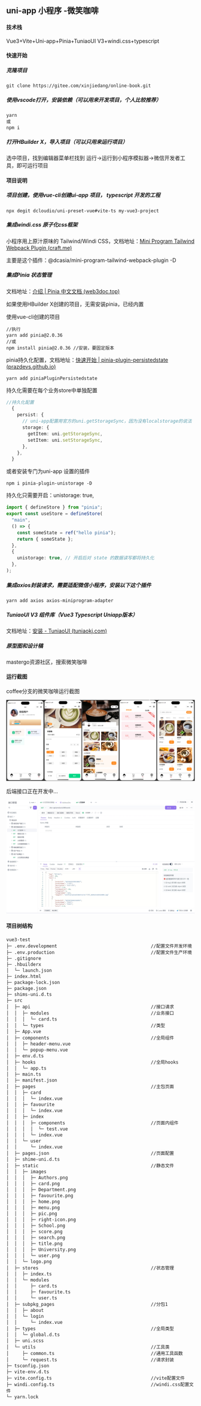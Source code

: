 ## uni-app 小程序 -微笑咖啡

#### 技术栈

Vue3+Vite+Uni-app+Pinia+TuniaoUI V3+windi.css+typescript 

#### 快速开始

##### 克隆项目

```shell
git clone https://gitee.com/xinjiedang/online-book.git
```

##### 使用vscode打开，安装依赖（可以用来开发项目，个人比较推荐）

```shell
yarn
或
npm i
```

##### 打开HBuilder X，导入项目（可以只用来运行项目）

选中项目，找到编辑器菜单栏找到  运行->运行到小程序模拟器->微信开发者工具，即可运行项目

#### 项目说明

##### 项目创建，使用vue-cli创建ui-app 项目， typescript 开发的工程

```she
npx degit dcloudio/uni-preset-vue#vite-ts my-vue3-project
```

##### 集成windi.css 原子化css框架

小程序用上原汁原味的 Tailwind/Windi CSS，文档地址：[Mini Program Tailwind Webpack Plugin (craft.me)](https://true.craft.me/Wx2f9cjGwyZYOx/x/8049AFBE-6BA8-4513-B2A7-528633DE83E8)

主要是这个插件：@dcasia/mini-program-tailwind-webpack-plugin -D

##### 集成Pinia 状态管理

文档地址：[介绍 | Pinia 中文文档 (web3doc.top)](https://pinia.web3doc.top/introduction.html)

如果使用HBuilder X创建的项目，无需安装pinia，已经内置

使用vue-cli创建的项目

```shell
//执行 
yarn add pinia@2.0.36
//或
npm install pinia@2.0.36 //安装，要固定版本
```

pinia持久化配置，文档地址：[快速开始 | pinia-plugin-persistedstate (prazdevs.github.io)](https://prazdevs.github.io/pinia-plugin-persistedstate/zh/guide/)

```
yarn add piniaPluginPersistedstate
```

持久化需要在每个业务store中单独配置

```typescript
//持久化配置
  {
    persist: {
      // uni-app配置用官方的uni.getStorageSync，因为没有localstorage的说法
      storage: {
        getItem: uni.getStorageSync,
        setItem: uni.setStorageSync,
      },
    },
  }
```

或者安装专门为uni-app 设置的插件

```shell
npm i pinia-plugin-unistorage -D
```

持久化只需要开启：unistorage: true, 

```typescript
import { defineStore } from "pinia";
export const useStore = defineStore(
  "main",
  () => {
    const someState = ref("hello pinia");
    return { someState };
  },
  {
    unistorage: true, // 开启后对 state 的数据读写都将持久化
  },
);
```

##### 集成axios封装请求，需要适配微信小程序，安装以下这个插件

```shell
yarn add axios axios-miniprogram-adapter
```

##### TuniaoUI V3 组件库（Vue3 Typescript Uniapp版本）

文档地址：[安装 - TuniaoUI (tuniaokj.com)](https://vue3.tuniaokj.com/doc/guide/install.html)

##### 原型图和设计稿

mastergo资源社区，搜索微笑咖啡

#### 运行截图
coffee分支的微笑咖啡运行截图

![](https://github.com/DANGXingJie/noteRepo/blob/master/coffee/result.jpeg?raw=true)

后端接口正在开发中...

![](https://github.com/DANGXingJie/noteRepo/blob/master/coffee/apifox.png?raw=true)

#### 项目树结构

```
vue3-test
├─ .env.development                                   //配置文件开发环境
├─ .env.production                                    //配置文件生产环境
├─ .gitignore
├─ .hbuilderx
│  └─ launch.json
├─ index.html
├─ package-lock.json
├─ package.json
├─ shims-uni.d.ts
├─ src
│  ├─ api                                             //接口请求
│  │  ├─ modules                                      //业务接口
│  │  │  └─ card.ts
│  │  └─ types                                        //类型
│  ├─ App.vue
│  ├─ components                                      //全局组件
│  │  ├─ header-menu.vue
│  │  └─ popup-menu.vue
│  ├─ env.d.ts
│  ├─ hooks                                           //全局hooks
│  │  └─ app.ts
│  ├─ main.ts
│  ├─ manifest.json
│  ├─ pages                                           //主包页面
│  │  ├─ card
│  │  │  └─ index.vue
│  │  ├─ favourite
│  │  │  └─ index.vue
│  │  ├─ index
│  │  │  ├─ components                                //页面内组件
│  │  │  │  └─ test.vue
│  │  │  └─ index.vue
│  │  └─ user
│  │     └─ index.vue
│  ├─ pages.json                                      //页面配置
│  ├─ shime-uni.d.ts
│  ├─ static                                          //静态文件
│  │  ├─ images
│  │  │  ├─ Authors.png
│  │  │  ├─ card.png
│  │  │  ├─ Department.png
│  │  │  ├─ favourite.png
│  │  │  ├─ home.png
│  │  │  ├─ menu.png
│  │  │  ├─ pic.png
│  │  │  ├─ right-icon.png
│  │  │  ├─ School.png
│  │  │  ├─ score.png
│  │  │  ├─ search.png
│  │  │  ├─ title.png
│  │  │  ├─ University.png
│  │  │  └─ user.png
│  │  └─ logo.png
│  ├─ stores                                          //状态管理
│  │  ├─ index.ts
│  │  └─ modules
│  │     ├─ card.ts
│  │     ├─ favourite.ts
│  │     └─ user.ts
│  ├─ subpkg_pages                                    //分包1
│  │  ├─ about
│  │  └─ login
│  │     └─ index.vue
│  ├─ types                                           //全局类型
│  │  └─ global.d.ts
│  ├─ uni.scss
│  └─ utils                                           //工具类
│     ├─ common.ts                                    //通用工具函数
│     └─ request.ts                                   //请求封装
├─ tsconfig.json
├─ vite-env.d.ts
├─ vite.config.ts                                     //vite配置文件
├─ windi.config.ts                                    //windi.css配置文件
└─ yarn.lock

```



